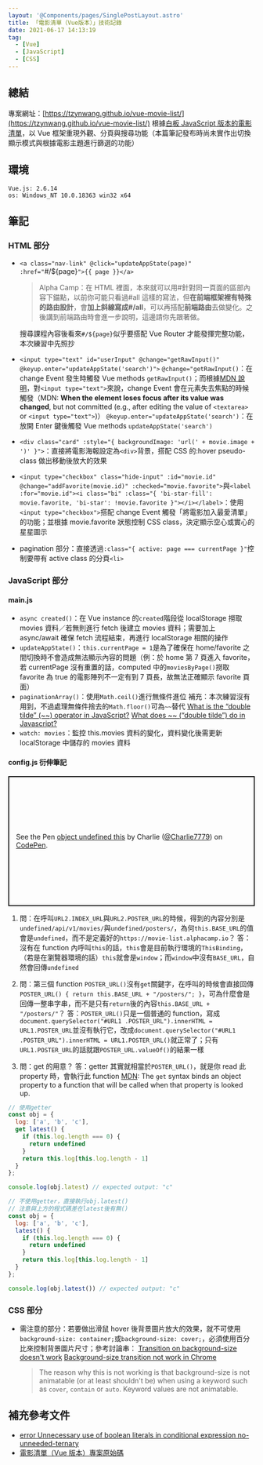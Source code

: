 ```yaml
---
layout: '@Components/pages/SinglePostLayout.astro'
title: 「電影清單（Vue版本）」技術記錄
date: 2021-06-17 14:13:19
tag:
  - [Vue]
  - [JavaScript]
  - [CSS]
---
```


## 總結

專案網址：[https://tzynwang.github.io/vue-movie-list/](https://tzynwang.github.io/vue-movie-list/)
根據[白板 JavaScript 版本的電影清單](https://tzynwang.github.io/ac_practice_2-2_movie_list/)，以 Vue 框架重現外觀、分頁與搜尋功能（本篇筆記發布時尚未實作出切換顯示模式與根據電影主題進行篩選的功能）

## 環境

```
Vue.js: 2.6.14
os: Windows_NT 10.0.18363 win32 x64
```

## 筆記

### HTML 部分

<script src="https://gist.github.com/tzynwang/a7bb3f86e1283060074132e1415dbd66.js"></script>

- `<a class="nav-link" @click="updateAppState(page)" :href="`#/${page}`">{{ page }}</a>`

  > Alpha Camp：在 HTML 裡面，本來就可以用#針對同一頁面的區部內容下錨點，以前你可能只看過#all 這樣的寫法，但**在前端框架裡有特殊的路由設計**，會**加上斜線寫成#/all**，可以再搭配**前端路由**去做變化。之後講到前端路由時會進一步說明，這邊請你先跟著做。

  搜尋課程內容後看來`#/${page}`似乎要搭配 Vue Router 才能發揮完整功能，本次練習中先照抄

- `<input type="text" id="userInput" @change="getRawInput()" @keyup.enter="updateAppState('search')">`
  `@change="getRawInput()`：在 change Event 發生時觸發 Vue methods `getRawInput()`；而根據[MDN 說明](https://developer.mozilla.org/en-US/docs/Web/API/HTMLElement/change_event)，對`<input type="text">`來說，change Event 會在元素失去焦點的時候觸發（MDN: **When the element loses focus after its value was changed**, but not committed (e.g., after editing the value of `<textarea>` or `<input type="text">`)）
  `@keyup.enter="updateAppState('search')`：在放開 Enter 鍵後觸發 Vue methods `updateAppState('search')`
- `<div class="card" :style="{ backgroundImage: 'url(' + movie.image + ')' }">`：直接將電影海報設定為`<div>`背景，搭配 CSS 的:hover pseudo-class 做出移動後放大的效果
- `<input type="checkbox" class="hide-input" :id="movie.id" @change="addFavorite(movie.id)" :checked="movie.favorite">`與`<label :for="movie.id"><i class="bi" :class="{ 'bi-star-fill': movie.favorite, 'bi-star': !movie.favorite }"></i></label>`：使用`<input type="checkbox">`搭配 change Event 觸發「將電影加入最愛清單」的功能；並根據 movie.favorite 狀態控制 CSS class，決定顯示空心或實心的星星圖示
- pagination 部分：直接透過`:class="{ active: page === currentPage }"`控制要帶有 active class 的分頁`<li>`

### JavaScript 部分

<script src="https://gist.github.com/tzynwang/ca8dc67f61b1f807aaeac29cff836a7c.js"></script>

#### main.js

- `async created()`：在 Vue instance 的`created`階段從 localStorage 撈取 movies 資料／若無則進行 fetch 後建立 movies 資料；需要加上 async/await 確保 fetch 流程結束，再進行 localStorage 相關的操作
- `updateAppState()`：`this.currentPage = 1`是為了確保在 home/favorite 之間切換時不會造成無法顯示內容的問題（例：於 home 第 7 頁進入 favorite，若 currentPage 沒有重置的話，computed 中的`moviesByPage()`撈取 favorite 為 true 的電影陣列不一定有到 7 頁長，故無法正確顯示 favorite 頁面）
- `paginationArray()`：使用`Math.ceil()`進行無條件進位
  補充：本次練習沒有用到，不過處理無條件捨去的`Math.floor()`可為`~~`替代
  [What is the “double tilde” (~~) operator in JavaScript?](https://stackoverflow.com/questions/5971645/what-is-the-double-tilde-operator-in-javascript)
  [What does ~~ (“double tilde”) do in Javascript?](https://stackoverflow.com/questions/4055633/what-does-double-tilde-do-in-javascript)
- `watch: movies`：監控 this.movies 資料的變化，資料變化後需更新 localStorage 中儲存的 movies 資料

#### config.js 衍伸筆記

<p class="codepen" data-height="265" data-theme-id="dark" data-default-tab="js,result" data-user="Charlie7779" data-slug-hash="YzZdmWE" style="height: 265px; box-sizing: border-box; display: flex; align-items: center; justify-content: center; border: 2px solid; margin: 1em 0; padding: 1em;" data-pen-title="object undefined this">
  <span>See the Pen <a href="https://codepen.io/Charlie7779/pen/YzZdmWE">
  object undefined this</a> by Charlie (<a href="https://codepen.io/Charlie7779">@Charlie7779</a>)
  on <a href="https://codepen.io">CodePen</a>.</span>
</p>
<script async src="https://cpwebassets.codepen.io/assets/embed/ei.js"></script>

1. 問：在呼叫`URL2.INDEX_URL`與`URL2.POSTER_URL`的時候，得到的內容分別是`undefined/api/v1/movies/`與`undefined/posters/`，為何`this.BASE_URL`的值會是`undefined`，而不是定義好的`https://movie-list.alphacamp.io`？
   答：沒有在 function 內呼叫`this`的話，`this`會是目前執行環境的`ThisBinding`，（若是在瀏覽器環境的話）`this`就會是`window`；而`window`中沒有`BASE_URL`，自然會回傳`undefined`

1. 問：第三個 function `POSTER_URL()`沒有`get`關鍵字，在呼叫的時候會直接回傳`POSTER_URL() { return this.BASE_URL + "/posters/"; }`，可為什麼會是回傳一整串字串，而不是只有`return`後的內容`this.BASE_URL + "/posters/"`？
   答：`POSTER_URL()`只是一個普通的 function，寫成`document.querySelector("#URL1 .POSTER_URL").innerHTML = URL1.POSTER_URL`並沒有執行它，改成`document.querySelector("#URL1 .POSTER_URL").innerHTML = URL1.POSTER_URL()`就正常了；只有`URL1.POSTER_URL`的話就跟`POSTER_URL.valueOf()`的結果一樣

1. 問：get 的用意？
   答：getter 其實就相當於`POSTER_URL()`，就是你 read 此 property 時，會執行此 function
   [MDN](https://developer.mozilla.org/en-US/docs/Web/JavaScript/Reference/Functions/get): The `get` syntax binds an object property to a function that will be called when that property is looked up.

```js
// 使用getter
const obj = {
  log: ['a', 'b', 'c'],
  get latest() {
    if (this.log.length === 0) {
      return undefined
    }
    return this.log[this.log.length - 1]
  }
};

console.log(obj.latest) // expected output: "c"
```

```js
// 不使用getter，直接執行obj.latest()
// 注意與上方的程式碼差在latest後有無()
const obj = {
  log: ['a', 'b', 'c'],
  latest() {
    if (this.log.length === 0) {
      return undefined
    }
    return this.log[this.log.length - 1]
  }
};

console.log(obj.latest()) // expected output: "c"
```

### CSS 部分

<script src="https://gist.github.com/tzynwang/8081cf997807c7bbca6e0fb292c299a7.js"></script>

- 需注意的部分：若要做出滑鼠 hover 後背景圖片放大的效果，就不可使用`background-size: container;`或`background-size: cover;`，必須使用百分比來控制背景圖片尺寸；參考討論串：
  [Transition on background-size doesn't work](https://stackoverflow.com/questions/31718598/transition-on-background-size-doesnt-work)
  [Background-size transition not work in Chrome](https://stackoverflow.com/questions/37879221/background-size-transition-not-work-in-chrome)
  > The reason why this is not working is that background-size is not animatable (or at least shouldn't be) when using a keyword such as `cover`, `contain` or `auto`. Keyword values are not animatable.

## 補充參考文件

- [error Unnecessary use of boolean literals in conditional expression no-unneeded-ternary](https://stackoverflow.com/questions/42705930/error-unnecessary-use-of-boolean-literals-in-conditional-expression-no-unneeded)
- [電影清單（Vue 版本）專案原始碼](https://github.com/tzynwang/vue-movie-list)
